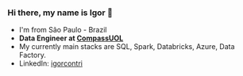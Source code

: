 ### Hi there, my name is Igor 👋
- I'm from São Paulo - Brazil
- **Data Engineer at [CompassUOL](https://compass.uol/en/home/)**
- My currently main stacks are SQL, Spark, Databricks, Azure, Data Factory.
- LinkedIn: [igorcontri](https://www.linkedin.com/in/igorcontri/)

<!--
**igorcontri/igorcontri** is a ✨ _special_ ✨ repository because its `README.md` (this file) appears on your GitHub profile.

Here are some ideas to get you started:

- 🔭 I’m currently working on ...
- 🌱 I’m currently learning ...
- 👯 I’m looking to collaborate on ...
- 🤔 I’m looking for help with ...
- 💬 Ask me about ...
- 📫 How to reach me: ...
- 😄 Pronouns: ...
- ⚡ Fun fact: ...
-->
